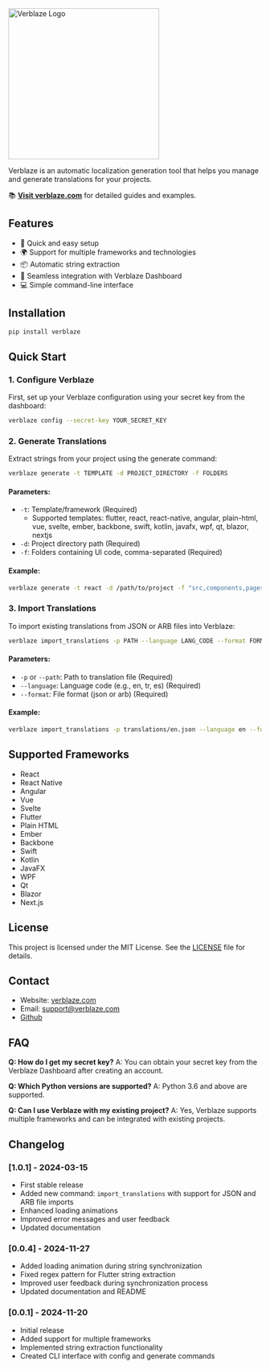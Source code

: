 <a href="https://verblaze.com">
  <img src="logo.png" alt="Verblaze Logo" width="300"/>
</a>

Verblaze is an automatic localization generation tool that helps you manage and generate translations for your projects.

📚 **[Visit verblaze.com](https://verblaze.com)** for detailed guides and examples.

## Features

- 🚀 Quick and easy setup
- 🌍 Support for multiple frameworks and technologies
- 📦 Automatic string extraction
- 🔄 Seamless integration with Verblaze Dashboard
- 💻 Simple command-line interface

## Installation

```bash
pip install verblaze
```

## Quick Start

### 1. Configure Verblaze

First, set up your Verblaze configuration using your secret key from the dashboard:

```bash
verblaze config --secret-key YOUR_SECRET_KEY
```

### 2. Generate Translations

Extract strings from your project using the generate command:

```bash
verblaze generate -t TEMPLATE -d PROJECT_DIRECTORY -f FOLDERS
```

#### Parameters:

- `-t`: Template/framework (Required)
  - Supported templates: flutter, react, react-native, angular, plain-html, vue, svelte, ember, backbone, swift, kotlin, javafx, wpf, qt, blazor, nextjs
- `-d`: Project directory path (Required)
- `-f`: Folders containing UI code, comma-separated (Required)

#### Example:

```bash
verblaze generate -t react -d /path/to/project -f "src,components,pages"
```

### 3. Import Translations

To import existing translations from JSON or ARB files into Verblaze:

```bash
verblaze import_translations -p PATH --language LANG_CODE --format FORMAT
```

#### Parameters:

- `-p` or `--path`: Path to translation file (Required)
- `--language`: Language code (e.g., en, tr, es) (Required)
- `--format`: File format (json or arb) (Required)

#### Example:

```bash
verblaze import_translations -p translations/en.json --language en --format json
```

## Supported Frameworks

- React
- React Native
- Angular
- Vue
- Svelte
- Flutter
- Plain HTML
- Ember
- Backbone
- Swift
- Kotlin
- JavaFX
- WPF
- Qt
- Blazor
- Next.js

## License

This project is licensed under the MIT License. See the [LICENSE](LICENSE) file for details.

## Contact

- Website: [verblaze.com](https://verblaze.com)
- Email: support@verblaze.com
- [Github](https://github.com/Verblaze)

## FAQ

**Q: How do I get my secret key?**
A: You can obtain your secret key from the Verblaze Dashboard after creating an account.

**Q: Which Python versions are supported?**
A: Python 3.6 and above are supported.

**Q: Can I use Verblaze with my existing project?**
A: Yes, Verblaze supports multiple frameworks and can be integrated with existing projects.

## Changelog

### [1.0.1] - 2024-03-15

- First stable release
- Added new command: `import_translations` with support for JSON and ARB file imports
- Enhanced loading animations
- Improved error messages and user feedback
- Updated documentation

### [0.0.4] - 2024-11-27

- Added loading animation during string synchronization
- Fixed regex pattern for Flutter string extraction
- Improved user feedback during synchronization process
- Updated documentation and README

### [0.0.1] - 2024-11-20

- Initial release
- Added support for multiple frameworks
- Implemented string extraction functionality
- Created CLI interface with config and generate commands
